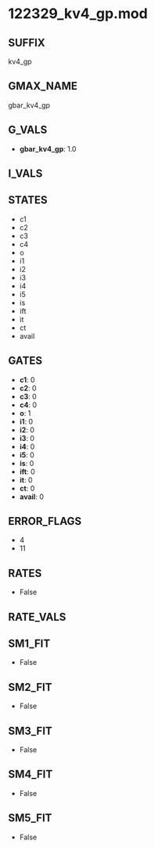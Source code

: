 # 122329_kv4_gp.mod

## SUFFIX

kv4_gp

## GMAX_NAME

gbar_kv4_gp

## G_VALS

- **gbar_kv4_gp**: 1.0

## I_VALS


## STATES

- c1
- c2
- c3
- c4
- o
- i1
- i2
- i3
- i4
- i5
- is
- ift
- it
- ct
- avail

## GATES

- **c1**: 0
- **c2**: 0
- **c3**: 0
- **c4**: 0
- **o**: 1
- **i1**: 0
- **i2**: 0
- **i3**: 0
- **i4**: 0
- **i5**: 0
- **is**: 0
- **ift**: 0
- **it**: 0
- **ct**: 0
- **avail**: 0

## ERROR_FLAGS

- 4
- 11

## RATES

- False

## RATE_VALS


## SM1_FIT

- False

## SM2_FIT

- False

## SM3_FIT

- False

## SM4_FIT

- False

## SM5_FIT

- False

